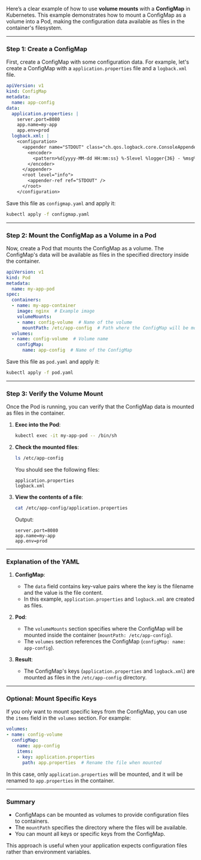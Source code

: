 Here’s a clear example of how to use **volume mounts** with a **ConfigMap** in Kubernetes. This example demonstrates how to mount a ConfigMap as a volume into a Pod, making the configuration data available as files in the container's filesystem.

---

### Step 1: Create a ConfigMap
First, create a ConfigMap with some configuration data. For example, let's create a ConfigMap with a `application.properties` file and a `logback.xml` file.

```yaml
apiVersion: v1
kind: ConfigMap
metadata:
  name: app-config
data:
  application.properties: |
    server.port=8080
    app.name=my-app
    app.env=prod
  logback.xml: |
    <configuration>
      <appender name="STDOUT" class="ch.qos.logback.core.ConsoleAppender">
        <encoder>
          <pattern>%d{yyyy-MM-dd HH:mm:ss} %-5level %logger{36} - %msg%n</pattern>
        </encoder>
      </appender>
      <root level="info">
        <appender-ref ref="STDOUT" />
      </root>
    </configuration>
```

Save this file as `configmap.yaml` and apply it:

```bash
kubectl apply -f configmap.yaml
```

---

### Step 2: Mount the ConfigMap as a Volume in a Pod
Now, create a Pod that mounts the ConfigMap as a volume. The ConfigMap's data will be available as files in the specified directory inside the container.

```yaml
apiVersion: v1
kind: Pod
metadata:
  name: my-app-pod
spec:
  containers:
  - name: my-app-container
    image: nginx  # Example image
    volumeMounts:
    - name: config-volume  # Name of the volume
      mountPath: /etc/app-config  # Path where the ConfigMap will be mounted
  volumes:
  - name: config-volume  # Volume name
    configMap:
      name: app-config  # Name of the ConfigMap
```

Save this file as `pod.yaml` and apply it:

```bash
kubectl apply -f pod.yaml
```

---

### Step 3: Verify the Volume Mount
Once the Pod is running, you can verify that the ConfigMap data is mounted as files in the container.

1. **Exec into the Pod**:
   ```bash
   kubectl exec -it my-app-pod -- /bin/sh
   ```

2. **Check the mounted files**:
   ```bash
   ls /etc/app-config
   ```

   You should see the following files:
   ```
   application.properties
   logback.xml
   ```

3. **View the contents of a file**:
   ```bash
   cat /etc/app-config/application.properties
   ```

   Output:
   ```
   server.port=8080
   app.name=my-app
   app.env=prod
   ```

---

### Explanation of the YAML

1. **ConfigMap**:
   - The `data` field contains key-value pairs where the key is the filename and the value is the file content.
   - In this example, `application.properties` and `logback.xml` are created as files.

2. **Pod**:
   - The `volumeMounts` section specifies where the ConfigMap will be mounted inside the container (`mountPath: /etc/app-config`).
   - The `volumes` section references the ConfigMap (`configMap: name: app-config`).

3. **Result**:
   - The ConfigMap's keys (`application.properties` and `logback.xml`) are mounted as files in the `/etc/app-config` directory.

---

### Optional: Mount Specific Keys
If you only want to mount specific keys from the ConfigMap, you can use the `items` field in the `volumes` section. For example:

```yaml
volumes:
- name: config-volume
  configMap:
    name: app-config
    items:
    - key: application.properties
      path: app.properties  # Rename the file when mounted
```

In this case, only `application.properties` will be mounted, and it will be renamed to `app.properties` in the container.

---

### Summary
- ConfigMaps can be mounted as volumes to provide configuration files to containers.
- The `mountPath` specifies the directory where the files will be available.
- You can mount all keys or specific keys from the ConfigMap.

This approach is useful when your application expects configuration files rather than environment variables.
